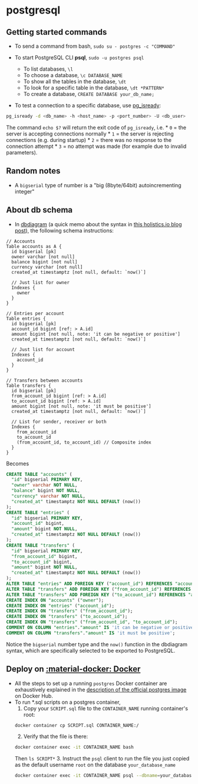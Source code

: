 # postgresql

## Getting started commands

* To send a command from bash, `sudo su - postgres -c "COMMAND"` 

* To start PostgreSQL CLI **psql**, `sudo -u postgres psql`
    * To list databases, `\l`
    * To choose a database, `\c DATABASE_NAME`
    * To show all the tables in the database, `\dt`
    * To look for a specific table in the database, `\dt *PATTERN*`
    * To create a database, `CREATE DATABASE your_db_name;`

* To test a connection to a specific database, use [pg_isready](https://www.postgresql.org/docs/current/app-pg-isready.html):
```bash
pg_isready -d <db_name> -h <host_name> -p <port_number> -U <db_user> 
```
The command `echo $?` will return the exit code of `pg_isready`, i.e.
    * `0` = the server is accepting connections normally
    * `1` = the server is rejecting connections (e.g. during startup)
    * `2` = there was no response to the connection attempt
    * `3` = no attempt was made (for example due to invalid parameters).



## Random notes

* A `bigserial` type of number is a "big (8byte/64bit) autoincrementing integer"

## About db schema

* In [dbdiagram](https://dbdiagram.io/) (a quick memo about the syntax in [this holistics.io blog post](https://www.holistics.io/blog/a-database-diagram-designer-built-for-developers-and-analysts/)), the following schema instructions:
```
// Accounts
Table accounts as A {
  id bigserial [pk]
  owner varchar [not null]
  balance bigint [not null]
  currency varchar [not null]
  created_at timestamptz [not null, default: `now()`]
  
  // Just list for owner
  Indexes {
    owner
  }
}

// Entries per account
Table entries {
  id bigserial [pk]
  account_id bigint [ref: > A.id]
  amount bigint [not null, note: 'it can be negative or positive']
  created_at timestamptz [not null, default: `now()`]
  
  // Just list for account
  Indexes {
    account_id
  }
}

// Transfers between accounts
Table transfers {
  id bigserial [pk]
  from_account_id bigint [ref: > A.id]
  to_account_id bigint [ref: > A.id]
  amount bigint [not null, note: 'it must be positive']
  created_at timestamptz [not null, default: `now()`]
  
  // List for sender, receiver or both
  Indexes {
    from_account_id
    to_account_id
    (from_account_id, to_account_id) // Composite index
  }
}
```
Becomes
```sql
CREATE TABLE "accounts" (
  "id" bigserial PRIMARY KEY,
  "owner" varchar NOT NULL,
  "balance" bigint NOT NULL,
  "currency" varchar NOT NULL,
  "created_at" timestamptz NOT NULL DEFAULT (now())
);
CREATE TABLE "entries" (
  "id" bigserial PRIMARY KEY,
  "account_id" bigint,
  "amount" bigint NOT NULL,
  "created_at" timestamptz NOT NULL DEFAULT (now())
);
CREATE TABLE "transfers" (
  "id" bigserial PRIMARY KEY,
  "from_account_id" bigint,
  "to_account_id" bigint,
  "amount" bigint NOT NULL,
  "created_at" timestamptz NOT NULL DEFAULT (now())
);
ALTER TABLE "entries" ADD FOREIGN KEY ("account_id") REFERENCES "accounts" ("id");
ALTER TABLE "transfers" ADD FOREIGN KEY ("from_account_id") REFERENCES "accounts" ("id");
ALTER TABLE "transfers" ADD FOREIGN KEY ("to_account_id") REFERENCES "accounts" ("id");
CREATE INDEX ON "accounts" ("owner");
CREATE INDEX ON "entries" ("account_id");
CREATE INDEX ON "transfers" ("from_account_id");
CREATE INDEX ON "transfers" ("to_account_id");
CREATE INDEX ON "transfers" ("from_account_id", "to_account_id");
COMMENT ON COLUMN "entries"."amount" IS 'it can be negative or positive';
COMMENT ON COLUMN "transfers"."amount" IS 'it must be positive';
```
Notice the `bigserial` number type and the `now()` function in the dbdiagram syntax, which are specifically selected to be exported to PostgreSQL.

## Deploy on [:material-docker: Docker](./../infrastructure/docker.md)

* All the steps to set up a running `postgres` Docker container are exhaustively explained in the [description of the official postgres image](https://hub.docker.com/_/postgres?tab=description) on Docker Hub.
* To run *.sql scripts on a postgres container, 
    1. Copy your `SCRIPT.sql` file to the `CONTAINER_NAME` running container's root:
    ```bash
    docker container cp SCRIPT.sql CONTAINER_NAME:/
    ```
    2. Verify that the file is there:
    ```bash
    docker container exec -it CONTAINER_NAME bash
    ```
    Then `ls SCRIPT*`
    3. Instruct the `psql` client to run the file you just copied as the default username `root` on the database `your_database_name`
    ```bash
    docker container exec -it CONTAINER_NAME psql --dbname=your_database_name --username root -f /SCRIPT.sql
    ```